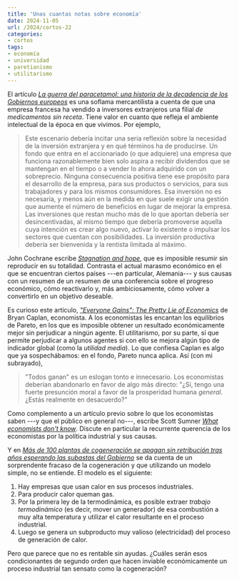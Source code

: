 ```yaml
---
title: 'Unas cuantas notas sobre economía'
date: 2024-11-05
url: /2024/cortos-22
categories:
- cortos
tags:
- economía
- universidad
- paretianismo
- utilitarismo
---
```


El artículo [_La guerra del paracetamol: una historia de la decadencia de los Gobiernos europeos_](https://www.elconfidencial.com/economia/2024-10-18/paracetamol-sanofi-decadencia-gobiernos_3985198/) es una soflama mercantilista a cuenta de que una empresa francesa ha vendido a inversores extranjeros una filial _de medicamentos sin receta_. Tiene valor en cuanto que refleja el ambiente intelectual de la época en que vivimos. Por ejemplo,

> Este escenario debería incitar una seria reflexión sobre la necesidad de la inversión extranjera y en qué términos ha de producirse. Un fondo que entra en el accionariado (o que adquiere) una empresa que funciona razonablemente bien solo aspira a recibir dividendos que se mantengan en el tiempo o a vender lo ahora adquirido con un sobreprecio. Ninguna consecuencia positiva tiene ese propósito para el desarrollo de la empresa, para sus productos o servicios, para sus trabajadores y para los mismos consumidores. Esa inversión no es necesaria, y menos aún en la medida en que suele exigir una gestión que aumente el número de beneficios en lugar de mejorar la empresa. Las inversiones que restan mucho más de lo que aportan debería ser desincentivadas, al mismo tiempo que debería promoverse aquella cuya intención es crear algo nuevo, activar lo existente o impulsar los sectores que cuentan con posibilidades. La inversión productiva debería ser bienvenida y la rentista limitada al máximo.

John Cochrane escribe [_Stagnation and hope_](https://www.grumpy-economist.com/p/stagnation-and-hope), que es imposible resumir sin reproducir en su totalidad. Contrasta el actual marasmo económico en el que se encuentran ciertos países ---en particular, Alemania--- y sus causas con un resumen de un resumen de una conferencia sobre el progreso económico, cómo reactivarlo y, más ambiciosamente, cómo volver a convertirlo en un objetivo deseable.

Es curioso este artículo, [_"Everyone Gains": The Pretty Lie of Economics_](https://www.betonit.ai/p/everyone-gains-the-pretty-lie-of) de Bryan Caplan, economista. A los economistas les encantan los equilibrios de Pareto, en los que es imposible obtener un resultado económicamente mejor sin perjudicar a ningún agente. El utilitarismo, por su parte, sí que permite perjudicar a algunos agentes si con ello se mejora algún tipo de indicador global (como la _utilidad media_). Lo que confiesa Caplan es algo que ya sospechábamos: en el fondo, Pareto nunca aplica. Así (con mi subrayado),

> "Todos ganan" es un eslogan tonto e innecesario. Los economistas deberían abandonarlo en favor de algo más directo: "¿Sí, tengo una fuerte presunción moral a favor de la prosperidad humana _general_. ¿Estás realmente en desacuerdo?"

Como complemento a un artículo previo sobre lo que los economistas saben ---y que el público en general no---, escribe Scott Sumner [_What economists don't know_](https://scottsumner.substack.com/p/what-economists-dont-know). Discute en particular la recurrente querencia de los economistas por la política industrial y sus causas.

Y en [_Más de 100 plantas de cogeneración se apagan sin retribución tras años esperando las subastas del Gobierno_](https://www.20minutos.es/lainformacion/economia-y-finanzas/plantas-cogeneracion-apagan-sin-retribucion-anos-esperando-subastas-gobierno-5640071/) se da cuenta de un sorprendente fracaso de la cogeneración y que utilizando un modelo simple, no se entiende. El modelo es el siguiente:

1. Hay empresas que usan calor en sus procesos industriales.
1. Para producir calor queman gas.
1. Por la primera ley de la termodinámica, es posible extraer _trabajo termodinámico_ (es decir, mover un generador) de esa combustión a muy alta temperatura y utilizar el calor resultante en el proceso industrial.
1. Luego se genera un subproducto muy valioso (electricidad) del proceso de generación de calor.

Pero que parece que no es rentable sin ayudas. ¿Cuáles serán esos condicionantes de segundo orden que hacen inviable económicamente un proceso industrial tan sensato como la cogeneración?